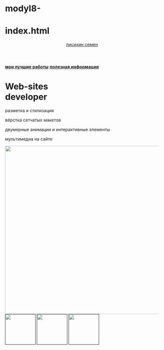 # modyl8-
# index.html
<html>
  <head>
    <title>семен лисихин</title>
    <link rel="stylesheet" href="style.css"/>
  </head>
  <body>
    <header>
      <a class="link-header" href=" https://lisikhin.github.io/200000000000000002/">лисихин семен</a>
    </header>
    <main>
      <nav>
        <a class="link-nav" href="  https://lisikhin.github.io/300000000000000333333/"><b>мои лучшие работы</b></a>
        <a class="link-nav" href=" https://lisikhin.github.io/40000000000000000444444/ "><b>полезная информация</b></a>
      </nav>
      <h1>Web-sites<br/> developer</h1>
      <p>разметка и стилизация</p>
      <p>вёрстка сетчатых макетов</p>
      <p>двумерные анимации и интерактивные элементы</p>
      <p>мультимедиа на сайте</p>
      <img src="https://backoffice.algoritmika.org/uploads/2021/04/carousel-1684591_0_1618254197.svg" width="830px" height="550px"/>
    </main>
    <footer>
      <a class="social" href=""><img src="https://backoffice.algoritmika.org/uploads/2021/04/social1_0_1618254571.png" width="100px" height="100px"/></a>
      <a class="social" href=""><img src="https://backoffice.algoritmika.org/uploads/2021/04/Group%201_0_1618254571.png" width="100px" height="100px"/></a>
      <a class="social" href=""><img src="https://backoffice.algoritmika.org/uploads/2021/04/social3_0_1618254571.png" width="100px" height="100px"/></a>
    </footer>
  </body>
</html>
